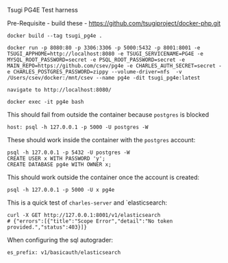
Tsugi PG4E Test harness

Pre-Requisite - build these - https://github.com/tsugiproject/docker-php.git

    docker build --tag tsugi_pg4e .

    docker run -p 8080:80 -p 3306:3306 -p 5000:5432 -p 8001:8001 -e TSUGI_APPHOME=http://localhost:8080 -e TSUGI_SERVICENAME=PG4E -e MYSQL_ROOT_PASSWORD=secret -e PSQL_ROOT_PASSWORD=secret -e MAIN_REPO=https://github.com/csev/pg4e -e CHARLES_AUTH_SECRET=secret -e CHARLES_POSTGRES_PASSWORD=zippy --volume-driver=nfs  -v /Users/csev/docker:/mnt/csev --name pg4e -dit tsugi_pg4e:latest

    navigate to http://localhost:8080/

    docker exec -it pg4e bash

This should fail from outside the container because `postgres` is blocked

    host: psql -h 127.0.0.1 -p 5000 -U postgres -W

These should work inside the container with the `postgres` account:

    psql -h 127.0.0.1 -p 5432 -U postgres -W
    CREATE USER x WITH PASSWORD 'y';
    CREATE DATABASE pg4e WITH OWNER x;

This should work outside the container once the account is created:

    psql -h 127.0.0.1 -p 5000 -U x pg4e

This is a quick test of `charles-server` and `elasticsearch:

    curl -X GET http://127.0.0.1:8001/v1/elasticsearch
    # {"errors":[{"title":"Scope Error","detail":"No token provided.","status":403}]}

When configuring the sql autograder:

    es_prefix: v1/basicauth/elasticsearch


